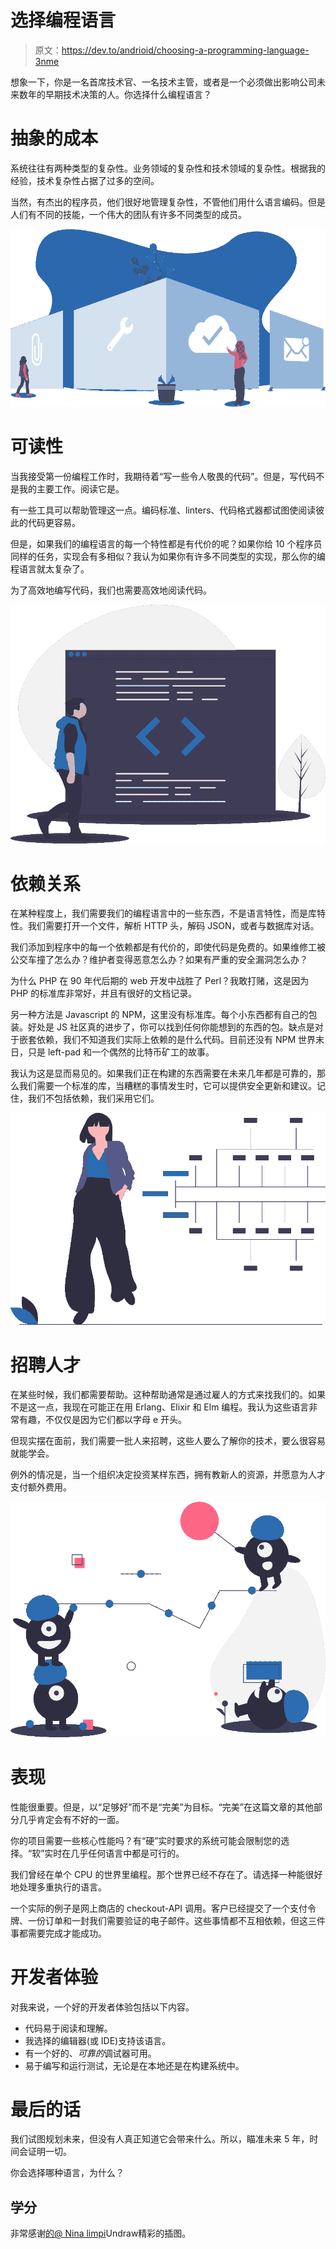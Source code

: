 # 选择编程语言

> 原文：<https://dev.to/andrioid/choosing-a-programming-language-3nme>

想象一下，你是一名首席技术官、一名技术主管，或者是一个必须做出影响公司未来数年的早期技术决策的人。你选择什么编程语言？

# 抽象的成本

系统往往有两种类型的复杂性。业务领域的复杂性和技术领域的复杂性。根据我的经验，技术复杂性占据了过多的空间。

当然，有杰出的程序员，他们很好地管理复杂性，不管他们用什么语言编码。但是人们有不同的技能，一个伟大的团队有许多不同类型的成员。

[![features](img/fe5bf48ee743a24a444610bf422d8572.png)](https://res.cloudinary.com/practicaldev/image/fetch/s--B_zQOMOZ--/c_limit%2Cf_auto%2Cfl_progressive%2Cq_auto%2Cw_880/https://andri.dk/features2-c9de6951f9efbc94e39a14a5adac156b.svg)

# 可读性

当我接受第一份编程工作时，我期待着“写一些令人敬畏的代码”。但是，写代码不是我的主要工作。阅读它是。

有一些工具可以帮助管理这一点。编码标准、linters、代码格式器都试图使阅读彼此的代码更容易。

但是，如果我们的编程语言的每一个特性都是有代价的呢？如果你给 10 个程序员同样的任务，实现会有多相似？我认为如果你有许多不同类型的实现，那么你的编程语言就太复杂了。

为了高效地编写代码，我们也需要高效地阅读代码。

[![features](img/b3607a782a07b02b770740a419a0cd49.png)](https://res.cloudinary.com/practicaldev/image/fetch/s--3efy0QBH--/c_limit%2Cf_auto%2Cfl_progressive%2Cq_auto%2Cw_880/https://andri.dk/code-review-b08868966c94c90df586a26a8fded690.svg)

# 依赖关系

在某种程度上，我们需要我们的编程语言中的一些东西，不是语言特性，而是库特性。我们需要打开一个文件，解析 HTTP 头，解码 JSON，或者与数据库对话。

我们添加到程序中的每一个依赖都是有代价的，即使代码是免费的。如果维修工被公交车撞了怎么办？维护者变得恶意怎么办？如果有严重的安全漏洞怎么办？

为什么 PHP 在 90 年代后期的 web 开发中战胜了 Perl？我敢打赌，这是因为 PHP 的标准库非常好，并且有很好的文档记录。

另一种方法是 Javascript 的 NPM，这里没有标准库。每个小东西都有自己的包装。好处是 JS 社区真的进步了，你可以找到任何你能想到的东西的包。缺点是对于嵌套依赖，我们不知道我们实际上依赖的是什么代码。目前还没有 NPM 世界末日，只是 left-pad 和一个偶然的比特币矿工的故事。

我认为这是显而易见的。如果我们正在构建的东西需要在未来几年都是可靠的，那么我们需要一个标准的库，当糟糕的事情发生时，它可以提供安全更新和建议。记住，我们不包括依赖，我们采用它们。

[![dependencies](img/bff71813d1961e2e3559a2e3b46dd534.png)](https://res.cloudinary.com/practicaldev/image/fetch/s--SeWsdV9x--/c_limit%2Cf_auto%2Cfl_progressive%2Cq_auto%2Cw_880/https://andri.dk/dependencies-7a14759d6a794492689c15fae7746e10.svg)

# 招聘人才

在某些时候，我们都需要帮助。这种帮助通常是通过雇人的方式来找我们的。如果不是这一点，我现在可能正在用 Erlang、Elixir 和 Elm 编程。我认为这些语言非常有趣，不仅仅是因为它们都以字母 e 开头。

但现实摆在面前，我们需要一批人来招聘，这些人要么了解你的技术，要么很容易就能学会。

例外的情况是，当一个组织决定投资某样东西，拥有教新人的资源，并愿意为人才支付额外费用。

[![good-team by undraw](img/1da18161ba306a2811ee547f3d073b3e.png)](https://res.cloudinary.com/practicaldev/image/fetch/s--3uX_c4ib--/c_limit%2Cf_auto%2Cfl_progressive%2Cq_auto%2Cw_880/https://andri.dk/good-team-a40324920e0413294c1165ed202d5360.svg)

# 表现

性能很重要。但是，以“足够好”而不是“完美”为目标。“完美”在这篇文章的其他部分几乎肯定会有不好的一面。

你的项目需要一些核心性能吗？有“硬”实时要求的系统可能会限制您的选择。“软”实时在几乎任何语言中都是可行的。

我们曾经在单个 CPU 的世界里编程。那个世界已经不存在了。请选择一种能很好地处理多重执行的语言。

一个实际的例子是网上商店的 checkout-API 调用。客户已经提交了一个支付令牌、一份订单和一封我们需要验证的电子邮件。这些事情都不互相依赖，但这三件事都需要完成才能成功。

# 开发者体验

对我来说，一个好的开发者体验包括以下内容。

*   代码易于阅读和理解。
*   我选择的编辑器(或 IDE)支持该语言。
*   有一个好的、*可靠的*调试器可用。
*   易于编写和运行测试，无论是在本地还是在构建系统中。

# 最后的话

我们试图规划未来，但没有人真正知道它会带来什么。所以，瞄准未来 5 年，时间会证明一切。

你会选择哪种语言，为什么？

## 学分

非常感谢[的](https://undraw.co)[@ Nina limpi](https://twitter.com/ninalimpi)Undraw精彩的插图。